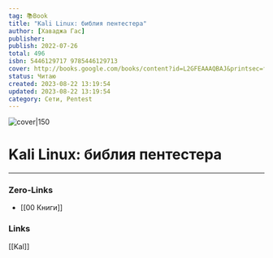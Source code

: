 ```yaml
---
tag: 📚Book
title: "Kali Linux: библия пентестера"
author: [Хаваджа Гас]
publisher: 
publish: 2022-07-26
total: 496
isbn: 5446129717 9785446129713
cover: http://books.google.com/books/content?id=L2GFEAAAQBAJ&printsec=frontcover&img=1&zoom=1&edge=curl&source=gbs_api
status: Читаю
created: 2023-08-22 13:19:54
updated: 2023-08-22 13:19:54
category: Сети, Pentest
---
```


![cover|150](http://books.google.com/books/content?id=L2GFEAAAQBAJ&printsec=frontcover&img=1&zoom=1&edge=curl&source=gbs_api)

# Kali Linux: библия пентестера

___
### Zero-Links
- [[00 Книги]]

### Links
 [[Kal]]